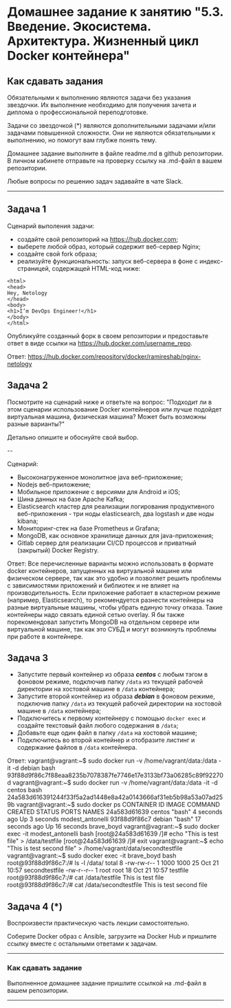 
# Домашнее задание к занятию "5.3. Введение. Экосистема. Архитектура. Жизненный цикл Docker контейнера"

## Как сдавать задания

Обязательными к выполнению являются задачи без указания звездочки. Их выполнение необходимо для получения зачета и диплома о профессиональной переподготовке.

Задачи со звездочкой (*) являются дополнительными задачами и/или задачами повышенной сложности. Они не являются обязательными к выполнению, но помогут вам глубже понять тему.

Домашнее задание выполните в файле readme.md в github репозитории. В личном кабинете отправьте на проверку ссылку на .md-файл в вашем репозитории.

Любые вопросы по решению задач задавайте в чате Slack.

---

## Задача 1

Сценарий выполения задачи:

- создайте свой репозиторий на https://hub.docker.com;
- выберете любой образ, который содержит веб-сервер Nginx;
- создайте свой fork образа;
- реализуйте функциональность:
запуск веб-сервера в фоне с индекс-страницей, содержащей HTML-код ниже:
```
<html>
<head>
Hey, Netology
</head>
<body>
<h1>I’m DevOps Engineer!</h1>
</body>
</html>
```
Опубликуйте созданный форк в своем репозитории и предоставьте ответ в виде ссылки на https://hub.docker.com/username_repo.

Ответ:
https://hub.docker.com/repository/docker/ramireshab/nginx-netology

## Задача 2

Посмотрите на сценарий ниже и ответьте на вопрос:
"Подходит ли в этом сценарии использование Docker контейнеров или лучше подойдет виртуальная машина, физическая машина? Может быть возможны разные варианты?"

Детально опишите и обоснуйте свой выбор.

--

Сценарий:

- Высоконагруженное монолитное java веб-приложение;
- Nodejs веб-приложение;
- Мобильное приложение c версиями для Android и iOS;
- Шина данных на базе Apache Kafka;
- Elasticsearch кластер для реализации логирования продуктивного веб-приложения - три ноды elasticsearch, два logstash и две ноды kibana;
- Мониторинг-стек на базе Prometheus и Grafana;
- MongoDB, как основное хранилище данных для java-приложения;
- Gitlab сервер для реализации CI/CD процессов и приватный (закрытый) Docker Registry.

Ответ:
Все перечисленные варианты можно использовать в формате docker контейнеров, запущенных на виртуальной машине или физическом сервере, так как это удобно и позволяет решить проблемы с зависимостями приложений и библиотек и не влияет на производительность. Если приложение работает в кластерном режиме (например, Elasticsearch), то рекомендуется разнести контейнеры на разные виртуальные машины, чтобы убрать единую точку отказа. Такие контейнеры надо связать единой сетью overlay. Я бы также порекомендовал запустить MongoDB на отдельном сервере или виртуальной машине, так как это СУБД и могут возникнуть проблемы при работе в контейнере.

## Задача 3

- Запустите первый контейнер из образа ***centos*** c любым тэгом в фоновом режиме, подключив папку ```/data``` из текущей рабочей директории на хостовой машине в ```/data``` контейнера;
- Запустите второй контейнер из образа ***debian*** в фоновом режиме, подключив папку ```/data``` из текущей рабочей директории на хостовой машине в ```/data``` контейнера;
- Подключитесь к первому контейнеру с помощью ```docker exec``` и создайте текстовый файл любого содержания в ```/data```;
- Добавьте еще один файл в папку ```/data``` на хостовой машине;
- Подключитесь во второй контейнер и отобразите листинг и содержание файлов в ```/data``` контейнера.

Ответ:
vagrant@vagrant:~$ sudo docker run -v /home/vagrant/data:/data -it -d debian bash
93f88d9f86c7f88eaa8235b7078387fe7746e17e3133bf73a06285c89f92270d
vagrant@vagrant:~$ sudo docker run -v /home/vagrant/data:/data -it -d centos bash
24a583d616391244f33f5a2ad1448e8a42a0143666af31eb5b98a53a07ad259b
vagrant@vagrant:~$ sudo docker ps
CONTAINER ID   IMAGE     COMMAND   CREATED          STATUS          PORTS     NAMES
24a583d61639   centos    "bash"    4 seconds ago    Up 3 seconds              modest_antonelli
93f88d9f86c7   debian    "bash"    17 seconds ago   Up 16 seconds             brave_boyd
vagrant@vagrant:~$ sudo docker exec -it modest_antonelli bash
[root@24a583d61639 /]# echo "This is test file" > /data/testfile
[root@24a583d61639 /]# exit
vagrant@vagrant:~$ echo "This is test second file" > /home/vagrant/data/secondtestfile
vagrant@vagrant:~$ sudo docker exec -it brave_boyd bash
root@93f88d9f86c7:/# ls -l /data/
total 8
-rw-rw-r-- 1 1000 1000 25 Oct 21 10:57 secondtestfile
-rw-r--r-- 1 root root 18 Oct 21 10:57 testfile
root@93f88d9f86c7:/# cat /data/testfile
This is test file
root@93f88d9f86c7:/# cat /data/secondtestfile
This is test second file

## Задача 4 (*)

Воспроизвести практическую часть лекции самостоятельно.

Соберите Docker образ с Ansible, загрузите на Docker Hub и пришлите ссылку вместе с остальными ответами к задачам.


---

### Как cдавать задание

Выполненное домашнее задание пришлите ссылкой на .md-файл в вашем репозитории.

---
